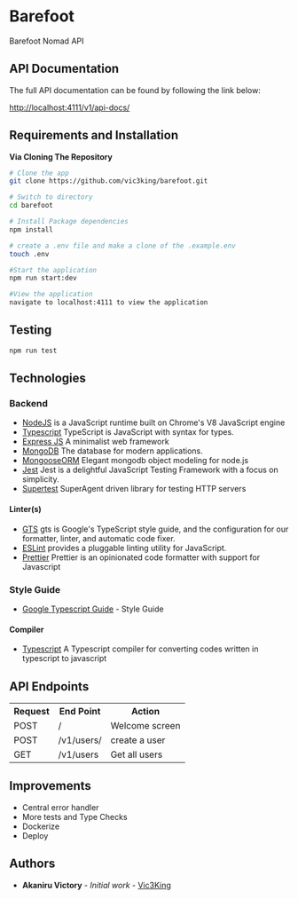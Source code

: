 # Barefoot

Barefoot Nomad API

## API Documentation

The full API documentation can be found by following the link below:

[http://localhost:4111/v1/api-docs/](http://localhost:4111/v1/api-docs/)

## Requirements and Installation

**Via Cloning The Repository**

```bash
# Clone the app
git clone https://github.com/vic3king/barefoot.git

# Switch to directory
cd barefoot

# Install Package dependencies
npm install

# create a .env file and make a clone of the .example.env
touch .env

#Start the application
npm run start:dev

#View the application
navigate to localhost:4111 to view the application
```

## Testing

```bash
npm run test
```

## Technologies

### Backend

- [NodeJS](http://nodejs.org/en) is a JavaScript runtime built on Chrome's V8 JavaScript engine
- [Typescript](https://www.typescriptlang.org/) TypeScript is JavaScript with syntax for types.
- [Express JS](http://express.com) A minimalist web framework
- [MongoDB](https://www.mongodb.com/) The database for modern applications.
- [MongooseORM](https://mongoosejs.com/) Elegant mongodb object modeling for node.js
- [Jest](https://jestjs.io/) Jest is a delightful JavaScript Testing Framework with a focus on simplicity.
- [Supertest](https://www.npmjs.com/package/supertest) SuperAgent driven library for testing HTTP servers

#### Linter(s)

- [GTS](https://github.com/google/gts) gts is Google's TypeScript style guide, and the configuration for our formatter, linter, and automatic code fixer.
- [ESLint](eslint.org) provides a pluggable linting utility for JavaScript.
- [Prettier](https://prettier.io) Prettier is an opinionated code formatter with support for Javascript

### Style Guide

- [Google Typescript Guide](https://google.github.io/styleguide/tsguide.html) - Style Guide

#### Compiler

- [Typescript](https://www.npmjs.com/package/typescript) A Typescript compiler for converting codes written in typescript to javascript

## API Endpoints
<table>
  <tr>
      <th>Request</th>
      <th>End Point</th>
      <th>Action</th>
  </tr>
    <tr>
      <td>POST</td>
      <td>/</td>
      <td>Welcome screen</td>
  </tr>
  <tr>
    <td>POST</td>
    <td>/v1/users/</td>
    <td>create a user</td>
  </tr>
   <tr>
    <td>GET</td>
    <td>/v1/users</td>
    <td>Get all users</td>
  </tr>

</table>

## Improvements

- Central error handler
- More tests and Type Checks
- Dockerize
- Deploy
  
## Authors

- **Akaniru Victory** - _Initial work_ - [Vic3King](www.akaniruvictory.com)
